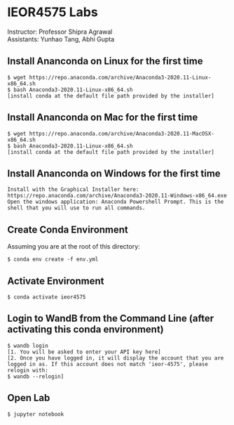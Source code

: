 # IEOR4575 Labs
Instructor: Professor Shipra Agrawal\
Assistants: Yunhao Tang, Abhi Gupta

## Install Ananconda on Linux for the first time
```
$ wget https://repo.anaconda.com/archive/Anaconda3-2020.11-Linux-x86_64.sh
$ bash Anaconda3-2020.11-Linux-x86_64.sh
[install conda at the default file path provided by the installer]
```

## Install Ananconda on Mac for the first time
```
$ wget https://repo.anaconda.com/archive/Anaconda3-2020.11-MacOSX-x86_64.sh
$ bash Anaconda3-2020.11-Linux-x86_64.sh
[install conda at the default file path provided by the installer]
```

## Install Ananconda on Windows for the first time
```
Install with the Graphical Installer here: https://repo.anaconda.com/archive/Anaconda3-2020.11-Windows-x86_64.exe
Open the windows application: Anaconda Powershell Prompt. This is the shell that you will use to run all commands.
```

## Create Conda Environment
Assuming you are at the root of this directory:
```
$ conda env create -f env.yml
```

## Activate Environment
```
$ conda activate ieor4575
```

## Login to WandB from the Command Line (after activating this conda environment)
```
$ wandb login 
[1. You will be asked to enter your API key here]
[2. Once you have logged in, it will display the account that you are logged in as. If this account does not match 'ieor-4575', please relogin with:
$ wandb --relogin]
```

## Open Lab
```
$ jupyter notebook
```
